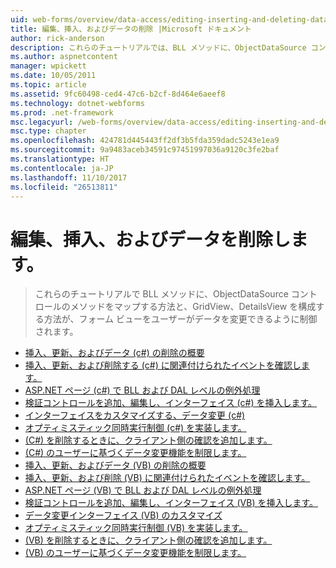 ```yaml
---
uid: web-forms/overview/data-access/editing-inserting-and-deleting-data/index
title: 編集、挿入、およびデータの削除 |Microsoft ドキュメント
author: rick-anderson
description: これらのチュートリアルでは、BLL メソッドに、ObjectDataSource コントロールのメソッドをマップする方法と、GridView、DetailsView、および FormView co を構成する方法を確認しています.
ms.author: aspnetcontent
manager: wpickett
ms.date: 10/05/2011
ms.topic: article
ms.assetid: 9fc60498-ced4-47c6-b2cf-8d464e6aeef8
ms.technology: dotnet-webforms
ms.prod: .net-framework
msc.legacyurl: /web-forms/overview/data-access/editing-inserting-and-deleting-data
msc.type: chapter
ms.openlocfilehash: 424781d445443ff2df3b5fda359dadc5243e1ea9
ms.sourcegitcommit: 9a9483aceb34591c97451997036a9120c3fe2baf
ms.translationtype: HT
ms.contentlocale: ja-JP
ms.lasthandoff: 11/10/2017
ms.locfileid: "26513811"
---
```

<a name="editing-inserting-and-deleting-data"></a>編集、挿入、およびデータを削除します。
====================
> これらのチュートリアルで BLL メソッドに、ObjectDataSource コントロールのメソッドをマップする方法と、GridView、DetailsView を構成する方法が、フォーム ビューをユーザーがデータを変更できるように制御されます。


- [挿入、更新、およびデータ (c#) の削除の概要](an-overview-of-inserting-updating-and-deleting-data-cs.md)
- [挿入、更新、および削除する (c#) に関連付けられたイベントを確認します。](examining-the-events-associated-with-inserting-updating-and-deleting-cs.md)
- [ASP.NET ページ (c#) で BLL および DAL レベルの例外処理](handling-bll-and-dal-level-exceptions-in-an-asp-net-page-cs.md)
- [検証コントロールを追加、編集し、インターフェイス (c#) を挿入します。](adding-validation-controls-to-the-editing-and-inserting-interfaces-cs.md)
- [インターフェイスをカスタマイズする、データ変更 (c#)](customizing-the-data-modification-interface-cs.md)
- [オプティミスティック同時実行制御 (c#) を実装します。](implementing-optimistic-concurrency-cs.md)
- [(C#) を削除するときに、クライアント側の確認を追加します。](adding-client-side-confirmation-when-deleting-cs.md)
- [(C#) のユーザーに基づくデータ変更機能を制限します。](limiting-data-modification-functionality-based-on-the-user-cs.md)
- [挿入、更新、およびデータ (VB) の削除の概要](an-overview-of-inserting-updating-and-deleting-data-vb.md)
- [挿入、更新、および削除 (VB) に関連付けられたイベントを確認します。](examining-the-events-associated-with-inserting-updating-and-deleting-vb.md)
- [ASP.NET ページ (VB) で BLL および DAL レベルの例外処理](handling-bll-and-dal-level-exceptions-in-an-asp-net-page-vb.md)
- [検証コントロールを追加、編集し、インターフェイス (VB) を挿入します。](adding-validation-controls-to-the-editing-and-inserting-interfaces-vb.md)
- [データ変更インターフェイス (VB) のカスタマイズ](customizing-the-data-modification-interface-vb.md)
- [オプティミスティック同時実行制御 (VB) を実装します。](implementing-optimistic-concurrency-vb.md)
- [(VB) を削除するときに、クライアント側の確認を追加します。](adding-client-side-confirmation-when-deleting-vb.md)
- [(VB) のユーザーに基づくデータ変更機能を制限します。](limiting-data-modification-functionality-based-on-the-user-vb.md)
